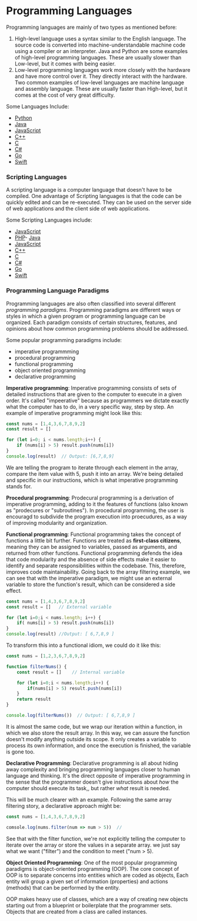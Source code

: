 # Programming Languages

Programming languages are mainly of two types as mentioned before: 
1. High-level language uses a syntax similar to the English language. The source code is converted into machine-understandable machine code using a compiler or an interpreter. Java and Python are some examples of high-level programming languages. These are usually slower than Low-level, but it comes with being easier.
2. Low-level programming languages work more closely with the hardware and have more control over it. They directly interact with the hardware. Two common examples of low-level languages are machine language and assembly language. These are usually faster than High-level, but it comes at the cost of very great difficulty.

Some Languages Include:
- [Python](https://www.python.org)
- [Java](https://www.java.com/)
- [JavaScript](https://www.javascript.com/)
- [C++](https://www.cplusplus.com/)
- [C](No-Website)
- [C#](No-Website)
- [Go](https://www.go.dev/)
- [Swift](https://developer.apple.com/swift/)

### Scripting Languages
A scripting language is a computer language that doesn't have to be compiled. One advantage of Scripting languages is that the code can be quickly edited and can be re-executed. They can be used on the server side of web applications and the client side of web applications.

Some Scripting Languages include:
- [JavaScript](https://www.javascript.com/)
- [PHP](https://www.php.net/)- [Java](https://www.java.com/)
- [JavaScript](https://www.javascript.com/)
- [C++](https://www.cplusplus.com/)
- [C](No-Website)
- [C#](No-Website)
- [Go](https://www.go.dev/)
- [Swift](https://developer.apple.com/swift/)

### Programming Language Paradigms

Programming languages are also often classified into several different *programming paradigms*. Programming paradigms are different ways or styles in which a given program or programming language can be organized. Each paradigm consists of certain structures, features, and opinions about how common programming problems should be addressed. 

Some popular programming paradigms include:
- imperative programmming
- procedural programming
- functional programming
- object oriented programming
- declarative programming

**Imperative programming**: Imperative programming consists of sets of detailed instructions that are given to the computer to execute in a given order. It's called "impeerative" because as programmers we dictate exactly what the computer has to do, in a very specific way, step by step. An example of imperative programming might look like this:

```javascript
const nums = [1,4,3,6,7,8,9,2]
const result = []

for (let i=0; i < nums.length;i++) {
    if (nums[i] > 5) result.push(nums[i])
}
console.log(result)  // Output: [6,7,8,9]

```
We are telling the program to iterate through each element in the array, compare the item value with 5, push it into an array. We're being detailed and specific in our instructions, which is what imperative programming stands for.

**Procedural programming**: Prodecural programming is a derivation of imperative programming, adding to it the features of functions (also known as "prodecures or "subroutines"). In procedural programming, the user is encouragd to subdivide the program execution into proecudures, as a way of improving modularity and organization.

**Functional programming**: Functional programming takes the concept of functions a little bit further. Functions are treated as **first-class citizens**, meaning they can be assigned to variables, passed as arguments, and returned from other functions. Functional programming defends the idea that code modularity and the absence of side effects make it easier to identify and separate responsibilities within the codebase. This, therefore, improves code maintainability. Going back to the array filtering example, we can see that with the imperative paradigm, we might use an external variable to store the function's result, which can be considered a side effect.

```javascript
const nums = [1,4,3,6,7,8,9,2]
const result = []   // External variable

for (let i=0;i < nums.length; i++) {
    if( nums[i] > 5) result.push(nums[i])
}
console.log(result) //Output: [ 6,7,8,9 ]
```

To transform this into a functional idiom, we could do it like this:

```javascript
const nums = [1,2,3,6,7,8,9,2]

function filterNums() {
    const result = []    // Internal variable

    for (let i=0;i < nums.length;i++) {
        if(nums[i] > 5) result.push(nums[i])
    }
    return result
}

console.log(filterNums())  // Output: [ 6,7,8,9 ]
```

It is almost the same code, but we wrap our iteration within a function, in which we also store the result array. In this way, we can assure the function doesn't modify anything outside its scope. It only creates a variable to process its own information, and once the execution is finished, the variable is gone too.

**Declarative Programming**:  Declarative programming is all about hiding away complexity and bringing programming languages closer to human language and thinking. It's the direct opposite of imperative programming in the sense that the programmer doesn't give instructions about *how* the computer should execute its task,, but rather *what* result is needed.

This will be much clearer with an example. Following the same array filtering story, a declarative approach might be:

```javascript
const nums = [1,4,3,6,7,8,9,2]

comsole.log(nums.filter(num => num > 5))  // 
```
See that with the filter function, we're not explicitly telling the computer to iterate over the array or store the values in a separate array. we just say what we want ("filter") and the condition to meet ("num > 5).

**Object Oriented Programming**: One of the most popular programming paradigms is object-oriented programming (OOP). The core concept of OOP is to separate concerns into entities which are coded
as objects, Each entity will group a given set of information (properties) and actions (methods) that can be performed by the entity. 

OOP makes heavy use of classes, which are a way of creating new objects starting out from a blueprint or boilerplate that the programmer sets. Objects that are created from a class are called instances.


